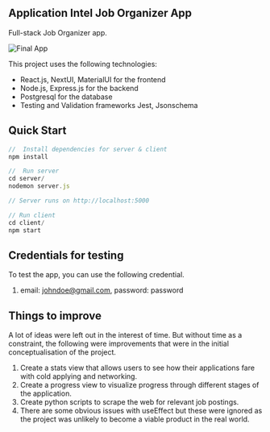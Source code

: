 ## Application Intel Job Organizer App
Full-stack Job Organizer app.

![Final App](aintel.gif)

This project uses the following technologies:

- React.js, NextUI, MaterialUI for the frontend
- Node.js, Express.js for the backend
- Postgresql for the database
- Testing and Validation frameworks Jest, Jsonschema

## Quick Start
 
```javascript
//  Install dependencies for server & client
npm install 

//  Run server
cd server/
nodemon server.js

// Server runs on http://localhost:5000 

// Run client
cd client/
npm start
```

## Credentials for testing
To test the app, you can use the following credential.

1. email: johndoe@gmail.com, password: password


## Things to improve
A lot of ideas were left out in the interest of time. But without time as a constraint, the following were improvements that were in the initial conceptualisation of the project.  

1. Create a stats view that allows users to see how their applications fare with cold applying and networking.
2. Create a progress view to visualize progress through different stages of the application.
3. Create python scripts to scrape the web for relevant job postings.
4. There are some obvious issues with useEffect but these were ignored as the project was unlikely to become a viable product in the real world. 
